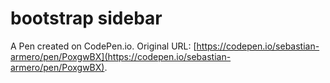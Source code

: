 # bootstrap sidebar

A Pen created on CodePen.io. Original URL: [https://codepen.io/sebastian-armero/pen/PoxgwBX](https://codepen.io/sebastian-armero/pen/PoxgwBX).

